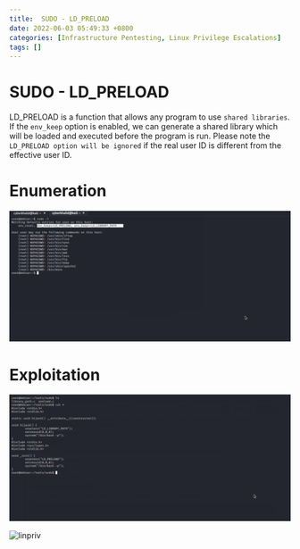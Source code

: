 ```yaml
---
title:  SUDO - LD_PRELOAD
date: 2022-06-03 05:49:33 +0800
categories: [Infrastructure Pentesting, Linux Privilege Escalations]
tags: []  
---
```


# SUDO - LD_PRELOAD

LD_PRELOAD is a function that allows any program to use `shared libraries`. If the `env_keep` option is enabled, we can generate a shared library which will be loaded and executed before the program is run. Please note the `LD_PRELOAD option will be ignored` if the real user ID is different from the effective user ID. 

# Enumeration

![linpriv](https://raw.githubusercontent.com/cyberkhalid/cyberkhalid.github.io/main/assets/img/ipentest/linprivshellescen1.png)

# Exploitation

![linpriv](https://raw.githubusercontent.com/cyberkhalid/cyberkhalid.github.io/main/assets/img/ipentest/linprivshellescen0.png)

![linpriv](https://raw.githubusercontent.com/cyberkhalid/cyberkhalid.github.io/main/assets/img/ipentest/linprivshellescen3US.png)
